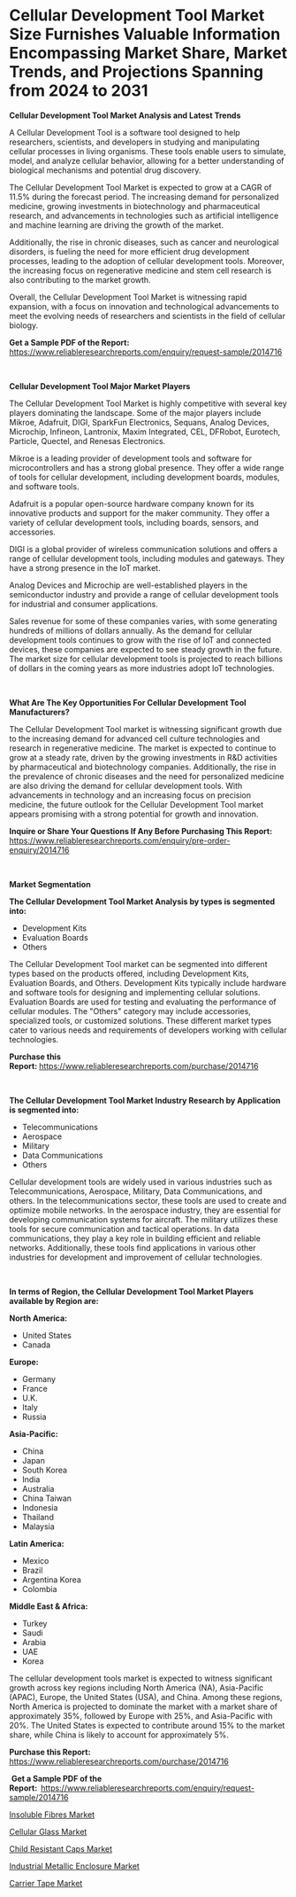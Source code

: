 <p><h1>Cellular Development Tool Market Size Furnishes Valuable Information Encompassing Market Share, Market Trends, and Projections Spanning from 2024 to 2031</h1></p><p><strong>Cellular Development Tool Market Analysis and Latest Trends</strong></p>
<p><p>A Cellular Development Tool is a software tool designed to help researchers, scientists, and developers in studying and manipulating cellular processes in living organisms. These tools enable users to simulate, model, and analyze cellular behavior, allowing for a better understanding of biological mechanisms and potential drug discovery.</p><p>The Cellular Development Tool Market is expected to grow at a CAGR of 11.5% during the forecast period. The increasing demand for personalized medicine, growing investments in biotechnology and pharmaceutical research, and advancements in technologies such as artificial intelligence and machine learning are driving the growth of the market.</p><p>Additionally, the rise in chronic diseases, such as cancer and neurological disorders, is fueling the need for more efficient drug development processes, leading to the adoption of cellular development tools. Moreover, the increasing focus on regenerative medicine and stem cell research is also contributing to the market growth.</p><p>Overall, the Cellular Development Tool Market is witnessing rapid expansion, with a focus on innovation and technological advancements to meet the evolving needs of researchers and scientists in the field of cellular biology.</p></p>
<p><strong>Get a Sample PDF of the Report:&nbsp;</strong> <a href="https://www.reliableresearchreports.com/enquiry/request-sample/2014716">https://www.reliableresearchreports.com/enquiry/request-sample/2014716</a></p>
<p>&nbsp;</p>
<p><strong>Cellular Development Tool Major Market Players</strong></p>
<p><p>The Cellular Development Tool Market is highly competitive with several key players dominating the landscape. Some of the major players include Mikroe, Adafruit, DIGI, SparkFun Electronics, Sequans, Analog Devices, Microchip, Infineon, Lantronix, Maxim Integrated, CEL, DFRobot, Eurotech, Particle, Quectel, and Renesas Electronics.</p><p>Mikroe is a leading provider of development tools and software for microcontrollers and has a strong global presence. They offer a wide range of tools for cellular development, including development boards, modules, and software tools.</p><p>Adafruit is a popular open-source hardware company known for its innovative products and support for the maker community. They offer a variety of cellular development tools, including boards, sensors, and accessories.</p><p>DIGI is a global provider of wireless communication solutions and offers a range of cellular development tools, including modules and gateways. They have a strong presence in the IoT market.</p><p>Analog Devices and Microchip are well-established players in the semiconductor industry and provide a range of cellular development tools for industrial and consumer applications.</p><p>Sales revenue for some of these companies varies, with some generating hundreds of millions of dollars annually. As the demand for cellular development tools continues to grow with the rise of IoT and connected devices, these companies are expected to see steady growth in the future. The market size for cellular development tools is projected to reach billions of dollars in the coming years as more industries adopt IoT technologies.</p></p>
<p>&nbsp;</p>
<p><strong>What Are The Key Opportunities For Cellular Development Tool Manufacturers?</strong></p>
<p><p>The Cellular Development Tool market is witnessing significant growth due to the increasing demand for advanced cell culture technologies and research in regenerative medicine. The market is expected to continue to grow at a steady rate, driven by the growing investments in R&D activities by pharmaceutical and biotechnology companies. Additionally, the rise in the prevalence of chronic diseases and the need for personalized medicine are also driving the demand for cellular development tools. With advancements in technology and an increasing focus on precision medicine, the future outlook for the Cellular Development Tool market appears promising with a strong potential for growth and innovation.</p></p>
<p><strong>Inquire or Share Your Questions If Any Before Purchasing This Report:</strong> <a href="https://www.reliableresearchreports.com/enquiry/pre-order-enquiry/2014716">https://www.reliableresearchreports.com/enquiry/pre-order-enquiry/2014716</a></p>
<p>&nbsp;</p>
<p><strong>Market Segmentation</strong></p>
<p><strong>The Cellular Development Tool Market Analysis by types is segmented into:</strong></p>
<p><ul><li>Development Kits</li><li>Evaluation Boards</li><li>Others</li></ul></p>
<p><p>The Cellular Development Tool market can be segmented into different types based on the products offered, including Development Kits, Evaluation Boards, and Others. Development Kits typically include hardware and software tools for designing and implementing cellular solutions. Evaluation Boards are used for testing and evaluating the performance of cellular modules. The "Others" category may include accessories, specialized tools, or customized solutions. These different market types cater to various needs and requirements of developers working with cellular technologies.</p></p>
<p><strong>Purchase this Report:&nbsp;</strong><a href="https://www.reliableresearchreports.com/purchase/2014716">https://www.reliableresearchreports.com/purchase/2014716</a></p>
<p>&nbsp;</p>
<p><strong>The Cellular Development Tool Market Industry Research by Application is segmented into:</strong></p>
<p><ul><li>Telecommunications</li><li>Aerospace</li><li>Military</li><li>Data Communications</li><li>Others</li></ul></p>
<p><p>Cellular development tools are widely used in various industries such as Telecommunications, Aerospace, Military, Data Communications, and others. In the telecommunications sector, these tools are used to create and optimize mobile networks. In the aerospace industry, they are essential for developing communication systems for aircraft. The military utilizes these tools for secure communication and tactical operations. In data communications, they play a key role in building efficient and reliable networks. Additionally, these tools find applications in various other industries for development and improvement of cellular technologies.</p></p>
<p>&nbsp;</p>
<p><strong>In terms of Region, the Cellular Development Tool Market Players available by Region are:</strong></p>
<p>
    <p> <strong> North America: </strong>
        <ul>
            <li>United States</li>
            <li>Canada</li>
        </ul>
        </p> 
    <p> <strong> Europe: </strong>
        <ul>
            <li>Germany</li>
            <li>France</li>
            <li>U.K.</li>
            <li>Italy</li>
            <li>Russia</li>
        </ul>
        </p> 
    <p> <strong> Asia-Pacific: </strong>
        <ul>
            <li>China</li>
            <li>Japan</li>
            <li>South Korea</li>
            <li>India</li>
            <li>Australia</li>
            <li>China Taiwan</li>
            <li>Indonesia</li>
            <li>Thailand</li>
            <li>Malaysia</li>
        </ul>
        </p> 
    <p> <strong> Latin America: </strong>
        <ul>
            <li>Mexico</li>
            <li>Brazil</li>
            <li>Argentina Korea</li>
            <li>Colombia</li>
        </ul>
        </p> 
    <p> <strong> Middle East & Africa: </strong>
        <ul>
            <li>Turkey</li>
            <li>Saudi</li>
            <li>Arabia</li>
            <li>UAE</li>
            <li>Korea</li>
        </ul>
    </p>
    </p>
<p><p>The cellular development tools market is expected to witness significant growth across key regions including North America (NA), Asia-Pacific (APAC), Europe, the United States (USA), and China. Among these regions, North America is projected to dominate the market with a market share of approximately 35%, followed by Europe with 25%, and Asia-Pacific with 20%. The United States is expected to contribute around 15% to the market share, while China is likely to account for approximately 5%.</p></p>
<p><strong>Purchase this Report: </strong><a href="https://www.reliableresearchreports.com/purchase/2014716">https://www.reliableresearchreports.com/purchase/2014716</a></p>
<p>&nbsp;<strong>Get a Sample PDF of the Report:&nbsp;&nbsp;</strong><a href="https://www.reliableresearchreports.com/enquiry/request-sample/2014716">https://www.reliableresearchreports.com/enquiry/request-sample/2014716</a></p>
<p><strong></strong></p>
<p><p><a href="https://automatic-knee-4c7.notion.site/Insoluble-Fibres-Market-Dynamics-2024-2031-Also-about-Its-Market-Trends-Projections-and-Opportuni-c402f46ebf3e4b598d0216cc3ac9de78">Insoluble Fibres Market</a></p><p><a href="https://view.publitas.com/reportprime-1/cellular-glass-market-a-comprehensive-report-of-its-market-share-growth-trends-2024-2031/">Cellular Glass Market</a></p><p><a href="https://automatic-knee-4c7.notion.site/Child-Resistant-Caps-Market-Research-Report-Unlocks-Analysis-on-the-Market-Financial-Status-Market--7c04575d44f14e419124f82d63265ea3">Child Resistant Caps Market</a></p><p><a href="https://sulfuric-clavicle-d39.notion.site/Industrial-Metallic-Enclosure-Market-Size-Reflecting-a-Forecast-Till-2031-Market-By-Type-By-Applic-2b4045ba19014991be2cc8fa21ab0472">Industrial Metallic Enclosure Market</a></p><p><a href="https://view.publitas.com/reportprime-1/carrier-tape-market-size-growth-outlook-from-2024-to-2031-projecting-at-markets-trends-analysis-by-application-regional-outlook-and-revenue/">Carrier Tape Market</a></p></p>